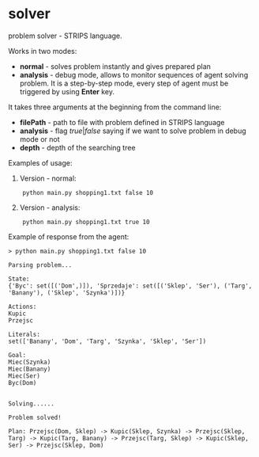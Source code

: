 # solver

problem solver - STRIPS language.

Works in two modes:

- **normal** - solves problem instantly and gives prepared plan
- **analysis** - debug mode, allows to monitor sequences of agent solving problem. It is a step-by-step mode, every step of agent must be triggered by using **Enter** key.

It takes three arguments at the beginning from the command line:

- **filePath** - path to file with problem defined in STRIPS language
- **analysis** - flag _true_|_false_ saying if we want to solve problem in debug mode or not
- **depth** - depth of the searching tree

Examples of usage:

1. Version - normal:

```
    python main.py shopping1.txt false 10
```

2. Version - analysis:

```
    python main.py shopping1.txt true 10
```

Example of response from the agent:

```
> python main.py shopping1.txt false 10

Parsing problem...

State:
{'Byc': set([('Dom',)]), 'Sprzedaje': set([('Sklep', 'Ser'), ('Targ', 'Banany'), ('Sklep', 'Szynka')])}

Actions:
Kupic
Przejsc

Literals:
set(['Banany', 'Dom', 'Targ', 'Szynka', 'Sklep', 'Ser'])

Goal:
Miec(Szynka)
Miec(Banany)
Miec(Ser)
Byc(Dom)


Solving......

Problem solved!

Plan: Przejsc(Dom, Sklep) -> Kupic(Sklep, Szynka) -> Przejsc(Sklep, Targ) -> Kupic(Targ, Banany) -> Przejsc(Targ, Sklep) -> Kupic(Sklep, Ser) -> Przejsc(Sklep, Dom)
```
